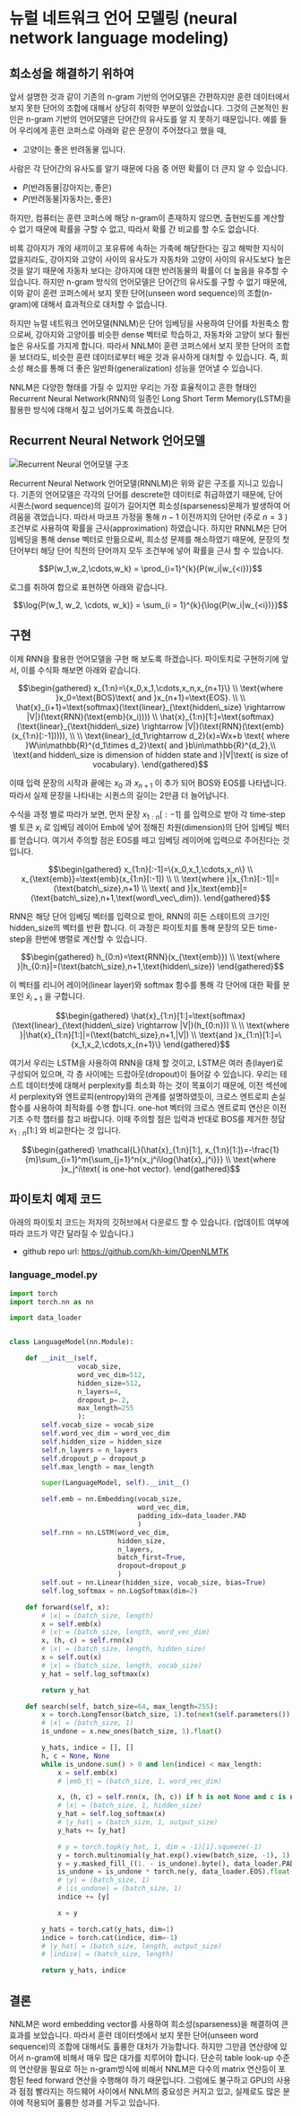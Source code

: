 # 뉴럴 네트워크 언어 모델링 (neural network language modeling)

## 희소성을 해결하기 위하여

앞서 설명한 것과 같이 기존의 n-gram 기반의 언어모델은 간편하지만 훈련 데이터에서 보지 못한 단어의 조합에 대해서 상당히 취약한 부분이 있었습니다. 그것의 근본적인 원인은 n-gram 기반의 언어모델은 단어간의 유사도를 알 지 못하기 때문입니다. 예를 들어 우리에게 훈련 코퍼스로 아래와 같은 문장이 주어졌다고 했을 때,

* 고양이는 좋은 반려동물 입니다.

사람은 각 단어간의 유사도를 알기 때문에 다음 중 어떤 확률이 더 큰지 알 수 있습니다.

* $P(\text{반려동물}|\text{강아지는}, \text{좋은})$
* $P(\text{반려동물}|\text{자동차는}, \text{좋은})$

하지만, 컴퓨터는 훈련 코퍼스에 해당 n-gram이 존재하지 않으면, 출현빈도를 계산할 수 없기 때문에 확률을 구할 수 없고, 따라서 확률 간 비교를 할 수도 없습니다.

비록 강아지가 개의 새끼이고 포유류에 속하는 가축에 해당한다는 깊고 해박한 지식이 없을지라도, 강아지와 고양이 사이의 유사도가 자동차와 고양이 사이의 유사도보다 높은 것을 알기 때문에 자동차 보다는 강아지에 대한 반려동물의 확률이 더 높음을 유추할 수 있습니다. 하지만 n-gram 방식의 언어모델은 단어간의 유사도를 구할 수 없기 때문에, 이와 같이 훈련 코퍼스에서 보지 못한 단어(unseen word sequence)의 조합(n-gram)에 대해서 효과적으로 대처할 수 없습니다.

하지만 뉴럴 네트워크 언어모델(NNLM)은 단어 임베딩을 사용하여 단어를 차원축소 함으로써, 강아지와 고양이를 비슷한 dense 벡터로 학습하고, 자동차와 고양이 보다 훨씬 높은 유사도를 가지게 합니다. 따라서 NNLM이 훈련 코퍼스에서 보지 못한 단어의 조합을 보더라도, 비슷한 훈련 데이터로부터 배운 것과 유사하게 대처할 수 있습니다. 즉, 희소성 해소를 통해 더 좋은 일반화(generalization) 성능을 얻어낼 수 있습니다.

NNLM은 다양한 형태를 가질 수 있지만 우리는 가장 효율적이고 흔한 형태인 Recurrent Neural Network(RNN)의 일종인 Long Short Term Memory(LSTM)을 활용한 방식에 대해서 짚고 넘어가도록 하겠습니다.

## Recurrent Neural Network 언어모델

![Recurrent Neural 언어모델 구조](../assets/09-05-01.png)

Recurrent Neural Network 언어모델(RNNLM)은 위와 같은 구조를 지니고 있습니다. 기존의 언어모델은 각각의 단어를 descrete한 데이터로 취급하였기 때문에, 단어 시퀀스(word sequence)의 길이가 길어지면 희소성(sparseness)문제가 발생하여 어려움을 겪었습니다. 따라서 마코프 가정을 통해 $n-1$ 이전까지의 단어만 (주로 $n=3$ ) 조건부로 사용하여 확률을 근사(approximation) 하였습니다. 하지만 RNNLM은 단어 임베딩을 통해 dense 벡터로 만듦으로써, 희소성 문제를 해소하였기 때문에, 문장의 첫 단어부터 해당 단어 직전의 단어까지 모두 조건부에 넣어 확률을 근사 할 수 있습니다.

$$P(w_1,w_2,\cdots,w_k) = \prod_{i=1}^{k}{P(w_i|w_{<i})}$$

로그를 취하여 합으로 표현하면 아래와 같습니다.

$$\log{P(w_1, w_2, \cdots, w_k)} = \sum_{i = 1}^{k}{\log{P(w_i|w_{<i})}}$$

## 구현

이제 RNN을 활용한 언어모델을 구현 해 보도록 하겠습니다. 파이토치로 구현하기에 앞서, 이를 수식화 해보면 아래와 같습니다.

$$\begin{gathered}
x_{1:n}=\{x_0,x_1,\cdots,x_n,x_{n+1}\} \\
\text{where }x_0=\text{BOS}\text{ and }x_{n+1}=\text{EOS}. \\ \\
\hat{x}_{i+1}=\text{softmax}(\text{linear}_{\text{hidden\_size} \rightarrow |V|}(\text{RNN}(\text{emb}(x_i)))) \\
\hat{x}_{1:n}[1:]=\text{softmax}(\text{linear}_{\text{hidden\_size} \rightarrow |V|}(\text{RNN}(\text{emb}(x_{1:n}[:-1])))), \\
\\
\text{linear}_{d_1\rightarrow d_2}(x)=Wx+b \text{ where }W\in\mathbb{R}^{d_1\times d_2}\text{ and }b\in\mathbb{R}^{d_2},\\
\text{and hidden\_size is dimension of hidden state and }|V|\text{ is size of vocabulary}.
\end{gathered}$$

이때 입력 문장의 시작과 끝에는 $x_0$ 과 $x_{n+1}$ 이 추가 되어 BOS와 EOS를 나타냅니다. 따라서 실제 문장을 나타내는 시퀀스의 길이는 2만큼 더 늘어납니다.

수식을 과정 별로 따라가 보면, 먼저 문장 $x_{1:n}[:-1]$ 를 입력으로 받아 각 time-step 별 토큰 $x_i$ 로 임베딩 레이어 Emb에 넣어 정해진 차원(dimension)의 단어 임베딩 벡터를 얻습니다. 여기서 주의할 점은 EOS를 떼고 임베딩 레이어에 입력으로 주어진다는 것 입니다.

$$\begin{gathered}
x_{1:n}[:-1]=\{x_0,x_1,\cdots,x_n\} \\
x_{\text{emb}}=\text{emb}(x_{1:n}[:-1]) \\
\\
\text{where }|x_{1:n}[:-1]|=(\text{batch\_size},n+1) \\
\text{ and }|x_\text{emb}|=(\text{batch\_size},n+1,\text{word\_vec\_dim}).
\end{gathered}$$

RNN은 해당 단어 임베딩 벡터를 입력으로 받아, RNN의 히든 스테이트의 크기인 hidden_size의 벡터를 반환 합니다. 이 과정은 파이토치를 통해 문장의 모든 time-step을 한번에 병렬로 계산할 수 있습니다.

$$\begin{gathered}
h_{0:n}=\text{RNN}(x_{\text{emb}}) \\
\text{where }|h_{0:n}|=(\text{batch\_size},n+1,\text{hidden\_size})
\end{gathered}$$

이 벡터를 리니어 레이어(linear layer)와 softmax 함수를 통해 각 단어에 대한 확률 분포인 $\hat{x}_{i+1}$ 을 구합니다.

$$\begin{gathered}
\hat{x}_{1:n}[1:]=\text{softmax}(\text{linear}_{\text{hidden\_size} \rightarrow |V|}(h_{0:n})) \\
\\
\text{where }|\hat{x}_{1:n}[1:]|=(\text{batch\_size},n+1,|V|) \\
\text{and }x_{1:n}[1:]=\{x_1,x_2,\cdots,x_{n+1}\}
\end{gathered}$$

여기서 우리는 LSTM을 사용하여 RNN을 대체 할 것이고, LSTM은 여러 층(layer)로 구성되어 있으며, 각 층 사이에는 드랍아웃(dropout)이 들어갈 수 있습니다. 우리는 테스트 데이터셋에 대해서 perplexity를 최소화 하는 것이 목표이기 때문에, 이전 섹션에서 perplexity와 엔트로피(entropy)와의 관계를 설명하였듯이, 크로스 엔트로피 손실 함수를 사용하여 최적화를 수행 합니다. <comment> one-hot 벡터의 크로스 엔트로피 연산은 이전 기초 수학 챕터를 참고 바랍니다. </comment> 이때 주의할 점은 입력과 반대로 BOS를 제거한 정답 $x_{1:n}[1:]$ 와 비교한다는 것 입니다.

$$\begin{gathered}
\mathcal{L}(\hat{x}_{1:n}[1:], x_{1:n}[1:])=-\frac{1}{m}\sum_{i=1}^m{\sum_{j=1}^n{x_j^i\log{\hat{x}_j^i}}} \\
\text{where }x_j^i\text{ is one-hot vector}.
\end{gathered}$$

## 파이토치 예제 코드

아래의 파이토치 코드는 저자의 깃허브에서 다운로드 할 수 있습니다. (업데이트 여부에 따라 코드가 약간 달라질 수 있습니다.)

- github repo url: https://github.com/kh-kim/OpenNLMTK

### language_model.py

```python
import torch
import torch.nn as nn

import data_loader


class LanguageModel(nn.Module):

    def __init__(self, 
                 vocab_size,
                 word_vec_dim=512,
                 hidden_size=512,
                 n_layers=4,
                 dropout_p=.2,
                 max_length=255
                 ):
        self.vocab_size = vocab_size
        self.word_vec_dim = word_vec_dim
        self.hidden_size = hidden_size
        self.n_layers = n_layers
        self.dropout_p = dropout_p
        self.max_length = max_length

        super(LanguageModel, self).__init__()

        self.emb = nn.Embedding(vocab_size, 
                                word_vec_dim,
                                padding_idx=data_loader.PAD
                                )
        self.rnn = nn.LSTM(word_vec_dim,
                           hidden_size,
                           n_layers,
                           batch_first=True,
                           dropout=dropout_p
                           )
        self.out = nn.Linear(hidden_size, vocab_size, bias=True)
        self.log_softmax = nn.LogSoftmax(dim=2)

    def forward(self, x):
        # |x| = (batch_size, length)
        x = self.emb(x) 
        # |x| = (batch_size, length, word_vec_dim)
        x, (h, c) = self.rnn(x) 
        # |x| = (batch_size, length, hidden_size)
        x = self.out(x) 
        # |x| = (batch_size, length, vocab_size)
        y_hat = self.log_softmax(x)

        return y_hat

    def search(self, batch_size=64, max_length=255):
        x = torch.LongTensor(batch_size, 1).to(next(self.parameters()).device).zero_() + data_loader.BOS
        # |x| = (batch_size, 1)
        is_undone = x.new_ones(batch_size, 1).float()

        y_hats, indice = [], []
        h, c = None, None
        while is_undone.sum() > 0 and len(indice) < max_length:
            x = self.emb(x)
            # |emb_t| = (batch_size, 1, word_vec_dim)

            x, (h, c) = self.rnn(x, (h, c)) if h is not None and c is not None else self.rnn(x)
            # |x| = (batch_size, 1, hidden_size)
            y_hat = self.log_softmax(x)
            # |y_hat| = (batch_size, 1, output_size)
            y_hats += [y_hat]

            # y = torch.topk(y_hat, 1, dim = -1)[1].squeeze(-1)
            y = torch.multinomial(y_hat.exp().view(batch_size, -1), 1)
            y = y.masked_fill_((1. - is_undone).byte(), data_loader.PAD)
            is_undone = is_undone * torch.ne(y, data_loader.EOS).float()            
            # |y| = (batch_size, 1)
            # |is_undone| = (batch_size, 1)
            indice += [y]

            x = y

        y_hats = torch.cat(y_hats, dim=1)
        indice = torch.cat(indice, dim=-1)
        # |y_hat| = (batch_size, length, output_size)
        # |indice| = (batch_size, length)

        return y_hats, indice
```

## 결론

NNLM은 word embedding vector를 사용하여 희소성(sparseness)을 해결하여 큰 효과를 보았습니다. 따라서 훈련 데이터셋에서 보지 못한 단어(unseen word sequence)의 조합에 대해서도 훌륭한 대처가 가능합니다. 하지만 그만큼 연산량에 있어서 n-gram에 비해서 매우 많은 대가를 치루어야 합니다. 단순히 table look-up 수준의 연산량을 필요로 하는 n-gram방식에 비해서 NNLM은 다수의 matrix 연산등이 포함된 feed forward 연산을 수행해야 하기 때문입니다. 그럼에도 불구하고 GPU의 사용과 점점 빨라지는 하드웨어 사이에서 NNLM의 중요성은 커지고 있고, 실제로도 많은 분야에 적용되어 훌륭한 성과를 거두고 있습니다.
